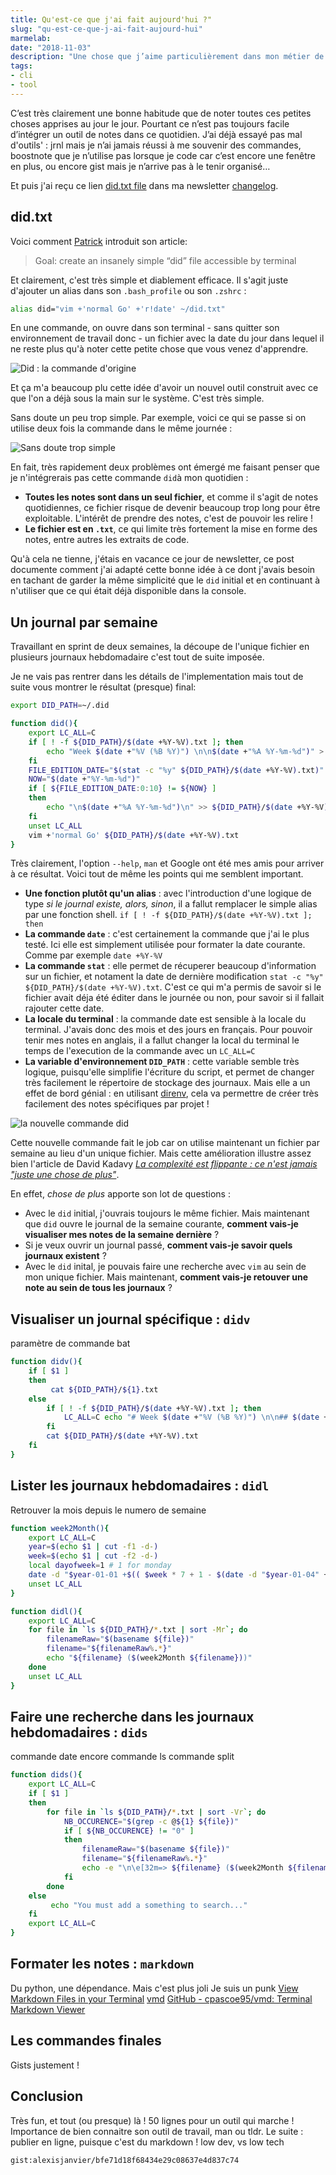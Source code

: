 ```yaml
---
title: Qu'est-ce que j'ai fait aujourd'hui ?"
slug: "qu-est-ce-que-j-ai-fait-aujourd-hui"
marmelab:
date: "2018-11-03"
description: "Une chose que j’aime particulièrement dans mon métier de développeur, c’est que l’on apprend tout le temps de nouvelles choses : un nouveau pattern, une nouvelle lib, une obscure astuce de configuration… Mais dans le feu de l’action on se réjouit mais quelques jours après, souvent on l’oublie. Et on se dit que l’on aurait bien fait de la noter."
tags:
- cli
- tool
---
```


C’est très clairement une bonne habitude que de noter toutes ces petites choses apprises au jour le jour. Pourtant ce n’est pas toujours facile d’intégrer un outil de notes dans ce quotidien. J’ai déjà essayé pas mal d'outils' : jrnl mais je n’ai jamais réussi à me souvenir des commandes, boostnote que je n’utilise pas lorsque je code car c’est encore une fenêtre en plus, ou encore gist mais je n’arrive pas à le tenir organisé…

Et puis j'ai reçu ce lien [did.txt file](https://theptrk.com/2018/07/11/did-txt-file/) dans ma newsletter [changelog](https://changelog.com/).

## did.txt

Voici comment [Patrick](https://theptrk.com/about/) introduit son article:

> Goal: create an insanely simple “did” file accessible by terminal

Et clairement, c'est très simple et diablement efficace. Il s'agit juste d'ajouter un alias dans son `.bash_profile` ou son `.zshrc` :

```bash
alias did="vim +'normal Go' +'r!date' ~/did.txt"
```

En une commande, on ouvre dans son terminal - sans quitter son environnement de travail donc - un fichier avec la date du jour dans lequel il ne reste plus qu'à noter cette petite chose que vous venez d'apprendre.

![Did : la commande d'origine](:storage/did/did_init.gif)

Et ça m'a beaucoup plu cette idée d'avoir un nouvel outil construit avec ce que l'on a déjà sous la main sur le système. C'est très simple. 

Sans doute un peu trop simple. Par exemple, voici ce qui se passe si on utilise deux fois la commande dans le même journée :

![Sans doute trop simple](:storage/did/did_init_pbl.gif)

En fait, très rapidement deux problèmes ont émergé me faisant penser que je n'intégrerais pas cette commande `did`à mon quotidien :

- **Toutes les notes sont dans un seul fichier**, et comme il s'agit de notes quotidiennes, ce fichier risque de devenir beaucoup trop long pour être exploitable. L'intérêt de prendre des notes, c'est de pouvoir les relire !
- **Le fichier est en `.txt`**, ce qui limite très fortement la mise en forme des notes, entre autres les extraits de code.

Qu'à cela ne tienne, j'étais en vacance ce jour de newsletter, ce post documente comment j'ai adapté cette bonne idée à ce dont j'avais besoin en tachant de garder la même simplicité que le `did` initial et en continuant à n'utiliser que ce qui était déjà disponible dans la console.


## Un journal par semaine

Travaillant en sprint de deux semaines, la découpe de l'unique fichier en plusieurs journaux hebdomadaire c'est tout de suite imposée.

Je ne vais pas rentrer dans les détails de l'implementation mais tout de suite vous montrer le résultat (presque) final:

```bash
export DID_PATH=~/.did

function did(){
    export LC_ALL=C
    if [ ! -f ${DID_PATH}/$(date +%Y-%V).txt ]; then
        echo "Week $(date +"%V (%B %Y)") \n\n$(date +"%A %Y-%m-%d")" > ${DID_PATH}/$(date +%Y-%V).txt
    fi
    FILE_EDITION_DATE="$(stat -c "%y" ${DID_PATH}/$(date +%Y-%V).txt)"
    NOW="$(date +"%Y-%m-%d")"
    if [ ${FILE_EDITION_DATE:0:10} != ${NOW} ]
    then
        echo "\n$(date +"%A %Y-%m-%d")\n" >> ${DID_PATH}/$(date +%Y-%V).txt
    fi
    unset LC_ALL
    vim +'normal Go' ${DID_PATH}/$(date +%Y-%V).txt
}
```

Très clairement, l'option `--help`, `man` et Google ont été mes amis pour arriver à ce résultat. Voici tout de même les points qui me semblent important.

- **Une fonction plutôt qu'un alias** : avec l'introduction d'une logique de type *si le journal existe, alors, sinon*, il a fallut remplacer le simple alias par une fonction shell. `if [ ! -f ${DID_PATH}/$(date +%Y-%V).txt ]; then`
- **La commande `date`** : c'est certainement la commande que j'ai le plus testé. Ici elle est simplement utilisée pour formater la date courante. Comme par exemple `date +%Y-%V`
- **La commande `stat`** : elle permet de récuperer beaucoup d'information sur un fichier, et notament la date de dernière modification `stat -c "%y" ${DID_PATH}/$(date +%Y-%V).txt`. C'est ce qui m'a permis de savoir si le fichier avait déja été éditer dans le journée ou non, pour savoir si il fallait rajouter cette date.
- **La locale du terminal** : la commande date est sensible à la locale du terminal. J'avais donc des mois et des jours en français. Pour pouvoir tenir mes notes en anglais, il a fallut changer la local du terminal le temps de l'execution de la commande avec un `LC_ALL=C`
- **La variable d'environnement `DID_PATH`** : cette variable semble très logique, puisqu'elle simplifie l'écriture du script, et permet de changer très facilement le répertoire de stockage des journaux. Mais elle a un effet de bord génial : en utilisant [direnv](https://direnv.net/), cela va permettre de créer très facilement des notes spécifiques par projet !


![la nouvelle commande did](:storage/did/did.gif)

Cette nouvelle commande fait le job car on utilise maintenant un fichier par semaine au lieu d'un unique fichier. Mais cette amélioration illustre assez bien l'article de David Kadavy [*La complexité est flippante : ce n'est jamais "juste une chose de plus"*](https://medium.com/@kadavy/complexity-is-creepy-its-never-just-one-more-thing-79a6a89192db).

En effet, *chose de plus* apporte son lot de questions :

- Avec le `did` initial, j'ouvrais toujours le même fichier. Mais maintenant que `did` ouvre le journal de la semaine courante, **comment vais-je visualiser mes notes de la semaine dernière** ?
- Si je veux ouvrir un journal passé, **comment vais-je savoir quels journaux existent** ?
- Avec le `did` inital, je pouvais faire une recherche avec `vim` au sein de mon unique fichier. Mais maintenant, **comment vais-je retouver une note au sein de tous les journaux** ?

## Visualiser un journal spécifique : `didv`

paramètre de commande
bat

```bash
function didv(){
    if [ $1 ]
    then
         cat ${DID_PATH}/${1}.txt
    else
        if [ ! -f ${DID_PATH}/$(date +%Y-%V).txt ]; then
            LC_ALL=C echo "# Week $(date +"%V (%B %Y)") \n\n## $(date +"%A %Y-%m-%d")" > ${DID_PATH}/$(date +%Y-%V).txt
        fi
        cat ${DID_PATH}/$(date +%Y-%V).txt
    fi
}
```

## Lister les journaux hebdomadaires : `didl`

Retrouver la mois depuis le numero de semaine

```bash
function week2Month(){
    export LC_ALL=C
    year=$(echo $1 | cut -f1 -d-)
    week=$(echo $1 | cut -f2 -d-)
    local dayofweek=1 # 1 for monday
    date -d "$year-01-01 +$(( $week * 7 + 1 - $(date -d "$year-01-04" +%w ) - 3 )) days -2 days + $dayofweek days" +"%B %Y"
    unset LC_ALL
}

function didl(){
    export LC_ALL=C
    for file in `ls ${DID_PATH}/*.txt | sort -Mr`; do
        filenameRaw="$(basename ${file})"
        filename="${filenameRaw%.*}"
        echo "${filename} ($(week2Month ${filename}))"
    done
    unset LC_ALL
}
```

## Faire une recherche dans les journaux hebdomadaires : `dids`

commande date encore
commande ls
commande split

```bash
function dids(){
    export LC_ALL=C
    if [ $1 ]
    then
        for file in `ls ${DID_PATH}/*.txt | sort -Vr`; do
            NB_OCCURENCE="$(grep -c @${1} ${file})"
            if [ ${NB_OCCURENCE} != "0" ]
            then
                filenameRaw="$(basename ${file})"
                filename="${filenameRaw%.*}"
                echo -e "\n\e[32m=> ${filename} ($(week2Month ${filename}), ${NB_OCCURENCE} results) \e[0m" && grep -n -B 1 ${1} ${file}
            fi
        done
    else
         echo "You must add a something to search..."
    fi
    export LC_ALL=C
}
```

## Formater les notes : `markdown`
Du python, une dépendance. Mais c'est plus joli Je suis un punk
[View Markdown Files in your Terminal](https://tosbourn.com/view-markdown-files-terminal/)
[vmd](https://github.com/axiros/terminal_markdown_viewer)
[GitHub - cpascoe95/vmd: Terminal Markdown Viewer](https://github.com/cpascoe95/vmd)


## Les commandes finales

Gists justement !

## Conclusion
Très fun, et tout (ou presque) là ! 50 lignes pour un outil qui marche ! Importance de bien connaitre son outil de travail, man ou tldr.
Le suite : publier en ligne, puisque c'est du markdown !
low dev, vs low tech

`gist:alexisjanvier/bfe71d18f68434e29c08637e4d837c74`
